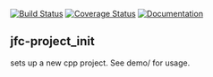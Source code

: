 [![Build Status](https://travis-ci.org/jfcameron/jfc-project_init.svg?branch=master)](https://travis-ci.org/jfcameron/jfc-project_init) [![Coverage Status](https://coveralls.io/repos/github/jfcameron/jfc-project_init/badge.svg?branch=master)](https://coveralls.io/github/jfcameron/jfc-project_init?branch=master) [![Documentation](https://img.shields.io/badge/documentation-doxygen-blue.svg)](https://jfcameron.github.io/jfc-project_init/)

## jfc-project_init

sets up a new cpp project. See demo/ for usage.
